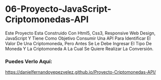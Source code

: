 # 06-Proyecto-JavaScript-Criptomonedas-API
Este Proyecto Esta Construido Con Html5, Css3, Responsive Web Design, JavaScript Y Tiene Como Objetivo Consumir Una API Para Identificar 
El Valor De Una Criptomoneda, Pero Antes Se Le Debe Ingresar El Tipo De Moneda Y La Criptomoneda A La Cual Se Quiere Realizar La Conversión. 

### Puedes Verlo Aquí: 
https://danielfernandoyepezvelez.github.io/Proyecto-Criptomonedas-API/
